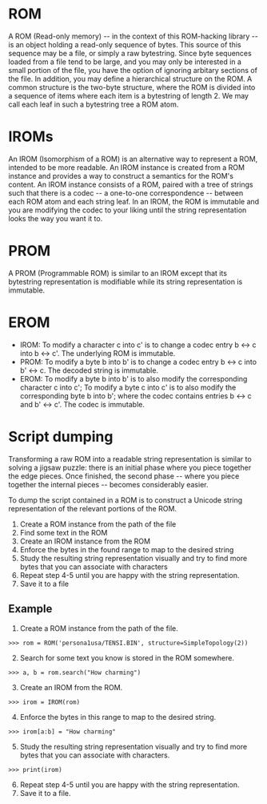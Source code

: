 # ROM
A ROM (Read-only memory) -- in the context of this ROM-hacking library -- is an object holding a
read-only sequence of bytes. This source of this sequence may be a file, or simply a raw bytestring.
Since byte sequences loaded from a file tend to be large, and you may only be interested in a small
portion of the file, you have the option of ignoring arbitary sections of the file.
In addition, you may define a hierarchical structure on the ROM. A common structure is the two-byte
structure, where the ROM is divided into a sequence of items where each item is a bytestring of
length 2. We may call each leaf in such a bytestring tree a ROM atom.

# IROMs
An IROM (Isomorphism of a ROM) is an alternative way to represent a ROM, intended to be more
readable. An IROM instance is created from a ROM instance and provides a way to construct a semantics
for the ROM's content.
An IROM instance consists of a ROM, paired with a tree of strings such that there is
a codec -- a one-to-one correspondence -- between each ROM atom and each string leaf.
In an IROM, the ROM is immutable and you are modifying the codec to your liking until the string
representation looks the way you want it to.

# PROM
A PROM (Programmable ROM) is similar to an IROM except that its bytestring representation is
modifiable while its string representation is immutable.

# EROM

* IROM: To modify a character c into c' is to change a codec entry b <-> c into b <-> c'.
        The underlying ROM is immutable.
* PROM: To modify a byte b into b' is to change a codec entry b <-> c into b' <-> c.
        The decoded string is immutable.
* EROM: To modify a byte b into b' is to also modify the corresponding character c into c';
        To modify a byte c into c' is to also modify the corresponding byte b into b';
        where the codec contains entries b <-> c and b' <-> c'.
        The codec is immutable.
        
# Script dumping
Transforming a raw ROM into a readable string representation is similar to solving a jigsaw puzzle:
there is an initial phase where you piece together the edge pieces. Once finished, the second phase
-- where you piece together the internal pieces -- becomes considerably easier.

To dump the script contained in a ROM is to construct a Unicode string representation of the relevant
portions of the ROM.

1. Create a ROM instance from the path of the file
2. Find some text in the ROM
3. Create an IROM instance from the ROM
4. Enforce the bytes in the found range to map to the desired string
5. Study the resulting string representation visually and try to find more bytes that you can associate
   with characters
6. Repeat step 4-5 until you are happy with the string representation.
7. Save it to a file

## Example
1. Create a ROM instance from the path of the file.
```
>>> rom = ROM('persona1usa/TENSI.BIN', structure=SimpleTopology(2))
```
2. Search for some text you know is stored in the ROM somewhere.
```
>>> a, b = rom.search("How charming")
```
3. Create an IROM from the ROM.
```
>>> irom = IROM(rom)
```
4. Enforce the bytes in this range to map to the desired string.
```
>>> irom[a:b] = "How charming"
```
5. Study the resulting string representation visually and try to find more bytes that you can associate
   with characters.
```
>>> print(irom)
```
6. Repeat step 4-5 until you are happy with the string representation.
7. Save it to a file.
